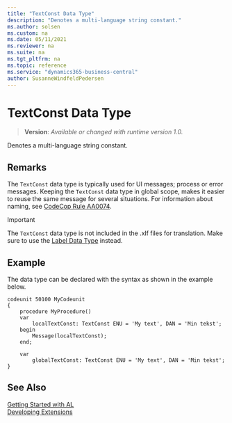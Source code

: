 ```yaml
---
title: "TextConst Data Type"
description: "Denotes a multi-language string constant."
ms.author: solsen
ms.custom: na
ms.date: 05/11/2021
ms.reviewer: na
ms.suite: na
ms.tgt_pltfrm: na
ms.topic: reference
ms.service: "dynamics365-business-central"
author: SusanneWindfeldPedersen
---
```

[//]: # (START>DO_NOT_EDIT)
[//]: # (IMPORTANT:Do not edit any of the content between here and the END>DO_NOT_EDIT.)
[//]: # (Any modifications should be made in the .xml files in the ModernDev repo.)
# TextConst Data Type
> **Version**: _Available or changed with runtime version 1.0._

Denotes a multi-language string constant.




[//]: # (IMPORTANT: END>DO_NOT_EDIT)

## Remarks
The `TextConst` data type is typically used for UI messages; process or error messages. Keeping the `TextConst` data type in global scope, makes it easier to reuse the same message for several situations. For information about naming, see [CodeCop Rule AA0074](../../analyzers/codecop-aa0074-textconstlabelvariablenamesshouldhaveapprovedsuffix.md).

> [!IMPORTANT]  
> The `TextConst` data type is not included in the .xlf files for translation. Make sure to use the [Label Data Type](../label/label-data-type.md) instead.

## Example
The data type can be declared with the syntax as shown in the example below.

```al
codeunit 50100 MyCodeunit
{
    procedure MyProcedure()
    var
        localTextConst: TextConst ENU = 'My text', DAN = 'Min tekst';
    begin
        Message(localTextConst);
    end;

    var
        globalTextConst: TextConst ENU = 'My text', DAN = 'Min tekst';
}

```

## See Also  
[Getting Started with AL](../../devenv-get-started.md)  
[Developing Extensions](../../devenv-dev-overview.md)  